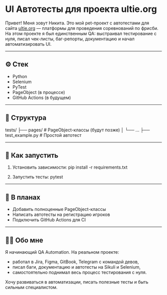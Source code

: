 # UI Автотесты для проекта ultie.org

Привет! Меня зовут Никита. Это мой pet-проект с автотестами для сайта [ultie.org](https://ultie.org) — платформы для проведения соревнований по фрисби.  
На этом проекте я был единственным QA: выстраивал тестирование с нуля, писал чек-листы, баг-репорты, документацию и начал автоматизировать UI.

---

## ⚙️ Стек

- Python
- Selenium
- PyTest
- PageObject (в процессе)
- GitHub Actions (в будущем)

---

## 📁 Структура

tests/
├── pages/ # PageObject-классы (будут позже)
│ └── ...
├── test_example.py # Простой автотест

---

## 🚀 Как запустить

1. Установить зависимости:
pip install -r requirements.txt

2. Запустить тесты:
pytest

---

## 🧩 В планах

- Добавить полноценные PageObject-классы
- Написать автотесты на регистрацию игроков
- Подключить GitHub Actions для CI

---

## 👨‍💻 Обо мне

Я начинающий QA Automation. На реальном проекте:
- работал в Jira, Figma, GitBook, Telegram с командой девов,
- писал баги, документацию и автотесты на Sikuli и Selenium,
- самостоятельно поднимал весь процесс тестирования с нуля.

Хочу развиваться в автоматизации, писать полезные тесты и быть сильным специалистом.
